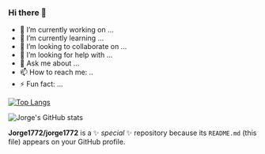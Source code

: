 ### Hi there 👋

- 🔭 I’m currently working on ...
- 🌱 I’m currently learning ...
- 👯 I’m looking to collaborate on ...
- 🤔 I’m looking for help with ...
- 💬 Ask me about ...
- 📫 How to reach me: ..
- ⚡ Fun fact: ...


[![Top Langs](https://github-readme-stats.vercel.app/api/top-langs/?username=jorge1772)](https://github.com/anuraghazra/github-readme-stats)


![Jorge's GitHub stats](https://github-readme-stats.vercel.app/api?username=jorge1772&count_private=true&show_icons=true&theme=radical)

**Jorge1772/jorge1772** is a ✨ _special_ ✨ repository because its `README.md` (this file) appears on your GitHub profile.
